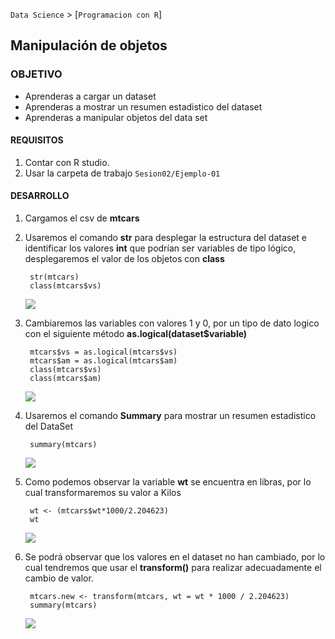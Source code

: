 `Data Science` > [`Programacion con R`]
## Manipulación de objetos

### OBJETIVO
- Aprenderas a cargar un dataset
- Aprenderas a mostrar un resumen estadistico del dataset
- Aprenderas a manipular objetos del data set

#### REQUISITOS
1. Contar con R studio.
1. Usar la carpeta de trabajo `Sesion02/Ejemplo-01`

#### DESARROLLO


1. Cargamos el csv de **mtcars**  


2. Usaremos el comando **str** para desplegar la estructura del dataset e identificar los valores **int** que podrían ser variables de tipo lógico, desplegaremos el valor de los objetos con **class**
	
		str(mtcars)
		class(mtcars$vs)
	
 	![](img/3.png)
 	
3. Cambiaremos las variables con valores 1 y 0, por un tipo de dato logico con el siguiente método **as.logical(dataset$variable)**

	
		mtcars$vs = as.logical(mtcars$vs)
		mtcars$am = as.logical(mtcars$am)
		class(mtcars$vs)
		class(mtcars$am)
	
	![](img/4.png)
	
4. Usaremos el comando **Summary** para mostrar un resumen estadistico del DataSet	
		
		summary(mtcars)
		
	
	![](img/5.png)
	
5. Como podemos observar la variable **wt** se encuentra en libras, por lo cual transformaremos su valor a Kilos
	
		wt <- (mtcars$wt*1000/2.204623)
		wt
	
	![](img/6.png)
	
	
6. Se podrá observar que los valores en el dataset no han cambiado, por lo cual tendremos que usar el **transform()** para realizar adecuadamente el cambio de valor.

		mtcars.new <- transform(mtcars, wt = wt * 1000 / 2.204623)
		summary(mtcars)
	
	![](img/6.png)

